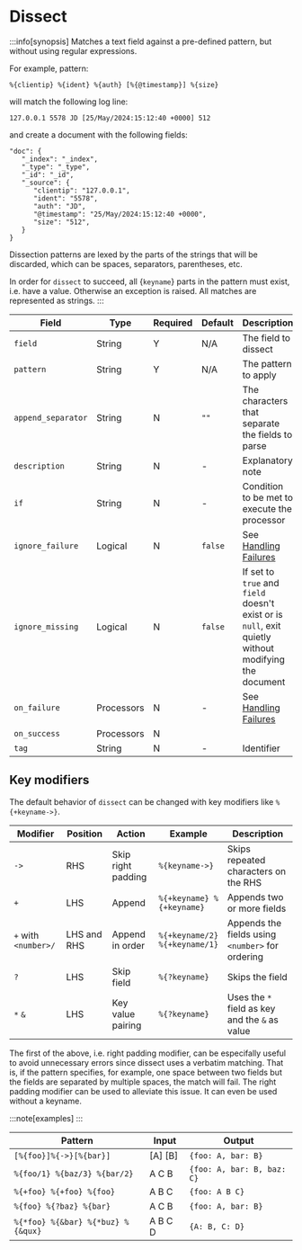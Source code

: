 # Dissect

:::info[synopsis]
Matches a text field against a pre-defined pattern, but without using regular expressions.

For example, pattern:

```code
%{clientip} %{ident} %{auth} [%{@timestamp}] %{size}
```

will match the following log line:

```code
127.0.0.1 5578 JD [25/May/2024:15:12:40 +0000] 512
```

and create a document with the following fields:

```code
"doc": {
   "_index": "_index",
   "_type": "_type",
   "_id": "_id",
   "_source": {
      "clientip": "127.0.0.1",
      "ident": "5578",
      "auth": "JD",
      "@timestamp": "25/May/2024:15:12:40 +0000",
      "size": "512",
   }
}
```

Dissection patterns are lexed by the parts of the strings that will be discarded, which can be spaces, separators, parentheses, etc.

In order for `dissect` to succeed, all {`keyname`} parts in the pattern must exist, i.e. have a value. Otherwise an exception is raised. All matches are represented as strings.
:::

|Field|Type|Required|Default|Description|
|---|---|---|---|---|
|`field`|String|Y|N/A|The field to dissect|
|`pattern`|String|Y|N/A|The pattern to apply|
|`append_separator`|String|N|`""`|The characters that separate the fields to parse|
|`description`|String|N|-|Explanatory note|
|`if`|String|N|-|Condition to be met to execute the processor|
|`ignore_failure`|Logical|N|`false`|See [Handling Failures](../pipes/handling-failures.md)|
|`ignore_missing`|Logical|N|`false`|If set to `true` and `field` doesn't exist or is `null`, exit quietly without modifying the document|
|`on_failure`|Processors|N|-|See [Handling Failures](../pipes/handling-failures.md)|
|`on_success`|Processors|N|||
|`tag`|String|N|-|Identifier|

## Key modifiers

The default behavior of `dissect` can be changed with key modifiers like `%{+keyname->}`.

|Modifier|Position|Action|Example|Description|
|---|---|---|---|---|
|`->`|RHS|Skip right padding|`%{keyname->}`|Skips repeated characters on the RHS|
|`+`|LHS|Append|`%{+keyname} %{+keyname}`|Appends two or more fields|
|`+` with `<number>/`|LHS and RHS|Append in order|`%{+keyname/2} %{+keyname/1}`|Appends the fields using `<number>` for ordering|
|`?`|LHS|Skip field|`%{?keyname}`|Skips the field|
|`*` `&`|LHS|Key value pairing|`%{?keyname}`|Uses the `*` field as key and the `&` as value|

The first of the above, i.e. right padding modifier, can be especifally useful to avoid unnecessary errors since dissect uses a verbatim matching. That is, if the pattern specifies, for example, one space between two fields but the fields are separated by multiple spaces, the match will fail. The right padding modifier can be used to alleviate this issue. It can even be used without a keyname.

:::note[examples]
:::

|Pattern|Input|Output|
|---|---|---|
|`[%{foo}]%{->}[%{bar}]`|[A]    [B]|`{foo: A, bar: B}`|
|`%{foo/1} %{baz/3} %{bar/2}`|A C B|`{foo: A, bar: B, baz: C}`|
|`%{+foo} %{+foo} %{foo}`|A B C|`{foo: A B C}`|
|`%{foo} %{?baz} %{bar}`|A C B|`{foo: A, bar: B}`|
|`%{*foo} %{&bar} %{*buz} %{&qux}`|A B C D|`{A: B, C: D}`|
